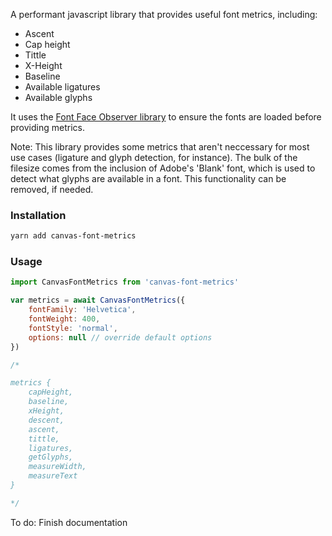 A performant javascript library that provides useful font metrics, including:

-   Ascent
-   Cap height
-   Tittle
-   X-Height
-   Baseline
-   Available ligatures
-   Available glyphs

It uses the [Font Face Observer library](https://fontfaceobserver.com/) to ensure the fonts are loaded before providing metrics.

Note: This library provides some metrics that aren't neccessary for most use cases (ligature and glyph detection, for instance). The bulk of the filesize comes from the inclusion of Adobe's 'Blank' font, which is used to detect what glyphs are available in a font. This functionality can be removed, if needed.

### Installation

```bash
yarn add canvas-font-metrics
```

### Usage

```js
import CanvasFontMetrics from 'canvas-font-metrics'

var metrics = await CanvasFontMetrics({
	fontFamily: 'Helvetica',
	fontWeight: 400,
	fontStyle: 'normal',
	options: null // override default options
})

/*

metrics {
	capHeight,
	baseline,
	xHeight,
	descent,
	ascent,
	tittle,
	ligatures,
	getGlyphs,
	measureWidth,
	measureText
}

*/
```

To do: Finish documentation
